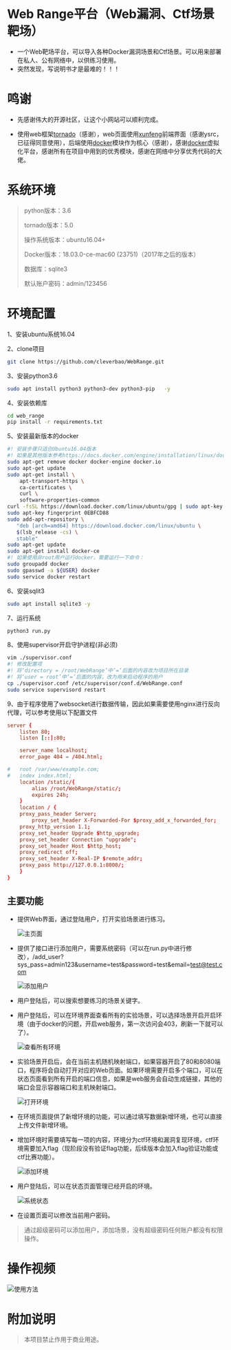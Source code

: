 # Web Range平台（Web漏洞、Ctf场景靶场）
* 一个Web靶场平台，可以导入各种Docker漏洞场景和Ctf场景。可以用来部署在私人、公有网络中，以供练习使用。
* 突然发现，写说明书才是最难的！！！


# 鸣谢
* 先感谢伟大的开源社区，让这个小网站可以顺利完成。

* 使用web框架[tornado](http://www.tornadoweb.org/en/stable/)（感谢），web页面使用[xunfeng](https://github.com/ysrc/xunfeng)前端界面（感谢ysrc，已征得同意使用），后端使用[docker](https://github.com/docker/docker-py)模块作为核心（感谢），感谢[docker](https://docker.com)虚拟化平台，感谢所有在项目中用到的优秀模块，感谢在网络中分享优秀代码的大佬。

# 系统环境

> python版本：3.6
>
> tornado版本：5.0
>
> 操作系统版本：ubuntu16.04+
>
> Docker版本：18.03.0-ce-mac60 (23751)（2017年之后的版本）
>
> 数据库：sqlite3
>
>默认账户密码：admin/123456


# 环境配置

1、安装ubuntu系统16.04

2、clone项目

```sh 
git clone https://github.com/cleverbao/WebRange.git
```

3、安装python3.6

``` sh 
sudo apt install python3 python3-dev python3-pip   -y
```

4、安装依赖库

``` sh
cd web_range
pip install -r requirements.txt
```

5、安装最新版本的docker

``` sh
#! 安装步骤只适合Ubuntu16.04版本
#! 如果是其他版本参考https://docs.docker.com/engine/installation/linux/docker-ce/ubuntu/
sudo apt-get remove docker docker-engine docker.io
sudo apt-get update
sudo apt-get install \
    apt-transport-https \
    ca-certificates \
    curl \
    software-properties-common
curl -fsSL https://download.docker.com/linux/ubuntu/gpg | sudo apt-key add -
sudo apt-key fingerprint 0EBFCD88
sudo add-apt-repository \
   "deb [arch=amd64] https://download.docker.com/linux/ubuntu \
   $(lsb_release -cs) \
   stable"
sudo apt-get update
sudo apt-get install docker-ce
#! 如果使用非root用户运行docker，需要运行一下命令：
sudo groupadd docker
sudo gpasswd -a ${USER} docker
sudo service docker restart
```

6、安装sqlit3

``` sh
sudo apt install sqlite3 -y 
```

7、运行系统

``` sh
python3 run.py
```

8、使用supervisor开启守护进程(非必须)

``` sh
vim ./supervisor.conf
#! 修改配置项
#! 将‘directory = /root/WebRange’中’=‘后面的内容改为项目所在目录
#! 将‘user = root’中‘=’后面的内容，改为用来启动程序的用户
cp ./supervisor.conf /etc/supervisor/conf.d/WebRange.conf
sudo service supervisord restart
```

9、由于程序使用了websocket进行数据传输，因此如果需要使用nginx进行反向代理，可以参考使用以下配置文件

``` conf
server {
    listen 80;
    listen [::]:80;

    server_name localhost;
    error_page 404 = /404.html;

#   root /var/www/example.com;
#   index index.html;
    location /static/{
        alias /root/WebRange/static/; 
        expires 24h;
    }
    location / {
	proxy_pass_header Server;
        proxy_set_header X-Forwarded-For $proxy_add_x_forwarded_for;
	proxy_http_version 1.1;
	proxy_set_header Upgrade $http_upgrade;
	proxy_set_header Connection "upgrade";
	proxy_set_header Host $http_host;
    proxy_redirect off;
    proxy_set_header X-Real-IP $remote_addr;
	proxy_pass http://127.0.0.1:8000/;
    }
}
```



## 主要功能

* 提供Web界面，通过登陆用户，打开实验场景进行练习。

  ![主页面](github_images/web_range首页图片.jpg)

* 提供了接口进行添加用户，需要系统密码（可以在run.py中进行修改），/add_user?sys_pass=admin123&username=test&password=test&email=test@test.com

  ![添加用户](github_images/web_range添加用户.jpg)

* 用户登陆后，可以搜索想要练习的场景关键字。

* 用户登陆后，可以在环境界面查看所有的实验场景，可以选择场景开启开启环境（由于docker的问题，开启web服务，第一次访问会403，刷新一下就可以了）。

  ![查看所有环境](github_images/web_range环境图片.jpg)

* 实验场景开启后，会在当前主机随机映射端口，如果容器开启了80和8080端口，程序将会自动打开对应的Web页面。如果环境需要开启多个端口，可以在状态页面看到所有开启的端口信息，如果是web服务会自动生成链接，其他的端口会显示容器端口和主机映射端口。

  ![打开环境](github_images/web_range打开环境图片.jpg)

* 在环境页面提供了新增环境的功能，可以通过填写数据新增环境，也可以直接上传文件新增环境。

* 增加环境时需要填写每一项的内容，环境分为ctf环境和漏洞复现环境，ctf环境需要加入flag（现阶段没有验证flag功能，后续版本会加入flag验证功能或ctf比赛功能）。

  ![添加环境](github_images/web_range添加环境图片.jpg)

* 用户登陆后，可以在状态页面管理已经开启的环境。

  ![系统状态](github_images/web_range状态图片.jpg)


* 在设置页面可以修改当前用户密码。

> 通过超级密码可以添加用户，添加场景，没有超级密码任何账户都没有权限操作。
>






# 操作视频



![使用方法](github_images/web_range平台使用.gif)



# 附加说明

> 本项目禁止作用于商业用途。
